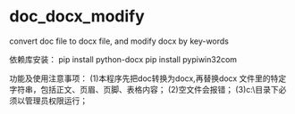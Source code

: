# doc_docx_modify
convert doc file to docx file, and  modify  docx by key-words

依赖库安装：
pip install python-docx
pip install pypiwin32com


功能及使用注意事项：
(1)本程序先把doc转换为docx,再替换docx 文件里的特定字符串，包括正文、页眉、页脚、表格内容；
(2)空文件会报错；
(3)c:\目录下必须以管理员权限运行；
